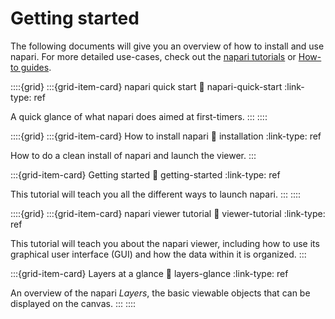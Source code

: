 # Getting started

The following documents will give you an overview of how to install and use
napari. For more detailed use-cases, check out the [napari tutorials](./index)
or [How-to guides](../howtos/index).

::::{grid}
:::{grid-item-card} napari quick start
:link: napari-quick-start
:link-type: ref

A quick glance of what napari does aimed at first-timers.
:::
::::

::::{grid}
:::{grid-item-card} How to install napari
:link: installation
:link-type: ref

How to do a clean install of napari and launch the viewer.
:::

:::{grid-item-card} Getting started
:link: getting-started
:link-type: ref

This tutorial will teach you all the different ways to launch napari.
:::
::::

::::{grid}
:::{grid-item-card} napari viewer tutorial
:link: viewer-tutorial
:link-type: ref

This tutorial will teach you about the napari viewer, including how to use its graphical user interface (GUI)
and how the data within it is organized.
:::

:::{grid-item-card} Layers at a glance
:link: layers-glance
:link-type: ref

An overview of the napari *Layers*, the basic viewable objects that can be displayed on the canvas.
:::
::::
